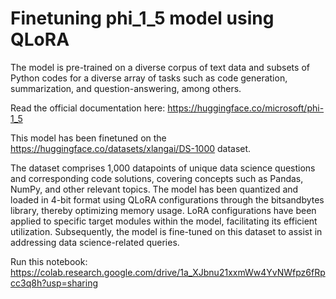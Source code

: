 # Finetuning phi_1_5 model using QLoRA
The model is pre-trained on a diverse corpus of text data and subsets of Python codes for a diverse array of tasks such as code generation, summarization, and question-answering, among others.

Read the official documentation here: https://huggingface.co/microsoft/phi-1_5

This model has been finetuned on the https://huggingface.co/datasets/xlangai/DS-1000 dataset. 

The dataset comprises 1,000 datapoints of unique data science questions and corresponding code solutions, covering concepts such as Pandas, NumPy, and other relevant topics. 
The model has been quantized and loaded in 4-bit format using QLoRA configurations through the bitsandbytes library, thereby optimizing memory usage. 
LoRA configurations have been applied to specific target modules within the model, facilitating its efficient utilization. 
Subsequently, the model is fine-tuned on this dataset to assist in addressing data science-related queries.

Run this notebook: https://colab.research.google.com/drive/1a_XJbnu21xxmWw4YvNWfpz6fRpcc3q8h?usp=sharing







